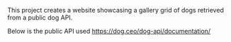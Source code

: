 This project creates a website showcasing a gallery grid of dogs retrieved from a public dog API.

Below is the public API used 
https://dog.ceo/dog-api/documentation/